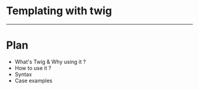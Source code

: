 # Templating with twig

---

# Plan

*   What's Twig & Why using it ?
*   How to use it ?
*   Syntax 
*   Case examples


